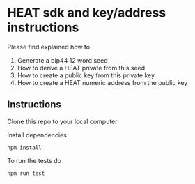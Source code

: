 # HEAT sdk and key/address instructions

Please find explained how to 

1. Generate a bip44 12 word seed
2. How to derive a HEAT private from this seed
3. How to create a public key from this private key
4. How to create a HEAT numeric address from the public key

## Instructions

Clone this repo to your local computer

Install dependencies

`npm install`

To run the tests do

`npm run test`